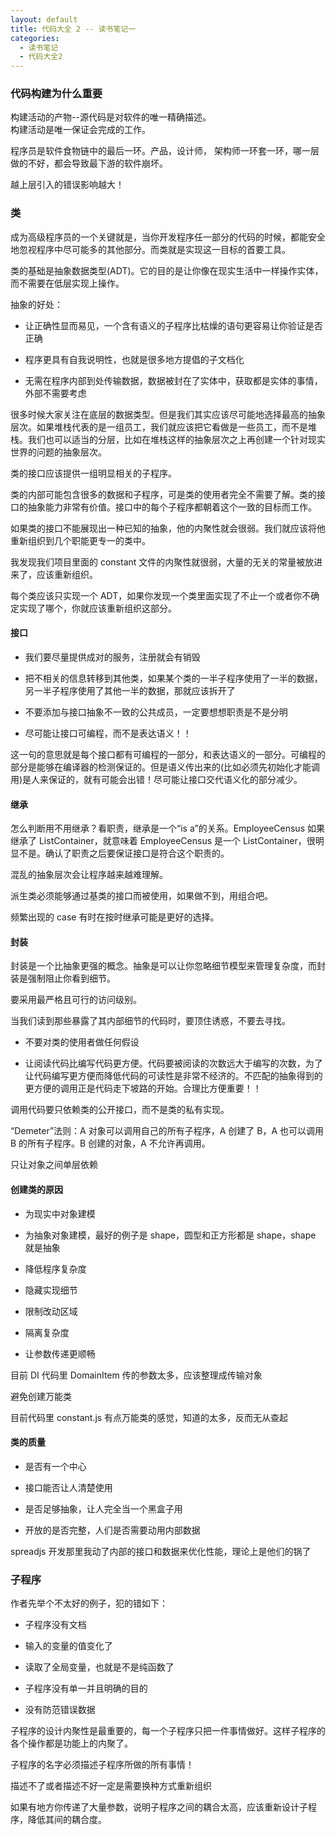 ```yaml
---
layout: default
title: 代码大全 2 -- 读书笔记一
categories:
  - 读书笔记
  - 代码大全2
---
```


<a name="1cac9c1a"></a>

### [](#代码构建为什么重要)代码构建为什么重要

构建活动的产物--源代码是对软件的唯一精确描述。<br />构建活动是唯一保证会完成的工作。

程序员是软件食物链中的最后一环。产品，设计师， 架构师一环套一环，哪一层做的不好，都会导致最下游的软件崩坏。

越上层引入的错误影响越大！

<a name="7f92ada5"></a>

### [](#类)类

成为高级程序员的一个关键就是，当你开发程序任一部分的代码的时候，都能安全地忽视程序中尽可能多的其他部分。而类就是实现这一目标的首要工具。

类的基础是抽象数据类型(ADT)。它的目的是让你像在现实生活中一样操作实体，而不需要在低层实现上操作。

抽象的好处：

- 让正确性显而易见，一个含有语义的子程序比枯燥的语句更容易让你验证是否正确

- 程序更具有自我说明性，也就是很多地方提倡的子文档化

- 无需在程序内部到处传输数据，数据被封在了实体中，获取都是实体的事情，外部不需要考虑

很多时候大家关注在底层的数据类型。但是我们其实应该尽可能地选择最高的抽象层次。如果堆栈代表的是一组员工，我们就应该把它看做是一些员工，而不是堆栈。我们也可以适当的分层，比如在堆栈这样的抽象层次之上再创建一个针对现实世界的问题的抽象层次。

类的接口应该提供一组明显相关的子程序。

类的内部可能包含很多的数据和子程序，可是类的使用者完全不需要了解。类的接口的抽象能力非常有价值。接口中的每个子程序都朝着这个一致的目标而工作。

如果类的接口不能展现出一种已知的抽象，他的内聚性就会很弱。我们就应该将他重新组织到几个职能更专一的类中。

我发现我们项目里面的 constant 文件的内聚性就很弱，大量的无关的常量被放进来了，应该重新组织。

每个类应该只实现一个 ADT，如果你发现一个类里面实现了不止一个或者你不确定实现了哪个，你就应该重新组织这部分。

<a name="2ea17fad"></a>

#### [](#接口)接口

- 我们要尽量提供成对的服务，注册就会有销毁

- 把不相关的信息转移到其他类，如果某个类的一半子程序使用了一半的数据，另一半子程序使用了其他一半的数据，那就应该拆开了

- 不要添加与接口抽象不一致的公共成员，一定要想想职责是不是分明

- 尽可能让接口可编程，而不是表达语义！！

这一句的意思就是每个接口都有可编程的一部分，和表达语义的一部分。可编程的部分是能够在编译器的检测保证的。但是语义传出来的(比如必须先初始化才能调用)是人来保证的，就有可能会出错！尽可能让接口交代语义化的部分减少。

<a name="dd0d64cc"></a>

#### [](#继承)继承

怎么判断用不用继承？看职责，继承是一个“is a”的关系。EmployeeCensus 如果继承了 ListContainer，就意味着 EmployeeCensus 是一个 ListContainer，很明显不是。确认了职责之后要保证接口是符合这个职责的。

混乱的抽象层次会让程序越来越难理解。

派生类必须能够通过基类的接口而被使用，如果做不到，用组合吧。

频繁出现的 case 有时在按时继承可能是更好的选择。

<a name="b943c6ab"></a>

#### [](#封装)封装

封装是一个比抽象更强的概念。抽象是可以让你忽略细节模型来管理复杂度，而封装是强制阻止你看到细节。

要采用最严格且可行的访问级别。

当我们读到那些暴露了其内部细节的代码时，要顶住诱惑，不要去寻找。

- 不要对类的使用者做任何假设

- 让阅读代码比编写代码更方便。代码要被阅读的次数远大于编写的次数，为了让代码编写更方便而降低代码的可读性是非常不经济的。不匹配的抽象得到的更方便的调用正是代码走下坡路的开始。合理比方便重要！！

调用代码要只依赖类的公开接口，而不是类的私有实现。

“Demeter”法则：A 对象可以调用自己的所有子程序，A 创建了 B，A 也可以调用 B 的所有子程序。B 创建的对象，A 不允许再调用。

只让对象之间单层依赖

<a name="eb7ff558"></a>

#### [](#创建类的原因)创建类的原因

- 为现实中对象建模

- 为抽象对象建模，最好的例子是 shape，圆型和正方形都是 shape，shape 就是抽象

- 降低程序复杂度

- 隐藏实现细节

- 限制改动区域

- 隔离复杂度

- 让参数传递更顺畅

目前 DI 代码里 DomainItem 传的参数太多，应该整理成传输对象

避免创建万能类

目前代码里 constant.js 有点万能类的感觉，知道的太多，反而无从查起

<a name="237b8504"></a>

#### [](#类的质量)类的质量

- 是否有一个中心

- 接口能否让人清楚使用

- 是否足够抽象，让人完全当一个黑盒子用

- 开放的是否完整，人们是否需要动用内部数据

spreadjs 开发那里我动了内部的接口和数据来优化性能，理论上是他们的锅了

<a name="82d998b9"></a>

### [](#子程序)子程序

作者先举个不太好的例子，犯的错如下：

- 子程序没有文档

- 输入的变量的值变化了

- 读取了全局变量，也就是不是纯函数了

- 子程序没有单一并且明确的目的

- 没有防范错误数据

子程序的设计内聚性是最重要的，每一个子程序只把一件事情做好。这样子程序的各个操作都是功能上的内聚了。

子程序的名字必须描述子程序所做的所有事情！

描述不了或者描述不好一定是需要换种方式重新组织

如果有地方你传递了大量参数，说明子程序之间的耦合太高，应该重新设计子程序，降低其间的耦合度。
